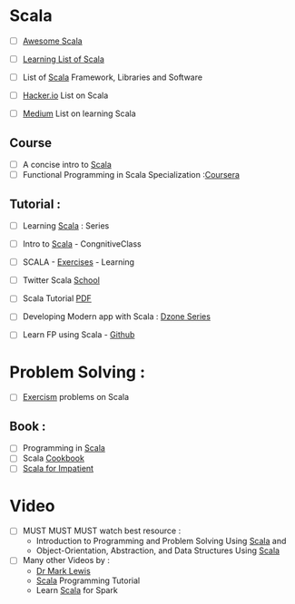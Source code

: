 # Scala 
- [ ] [Awesome Scala](https://github.com/lauris/awesome-scala) 
- [ ] [Learning List of Scala](https://github.com/bwwinthehouse/learning_scala)
- [ ] List of [Scala](https://scala.libhunt.com/) Framework, Libraries and Software
- [ ] [Hacker.io](https://hackr.io/tutorials/learn-scala) List on Scala

- [ ] [Medium](https://blog.codacy.com/how-to-learn-scala-cb53c5eb5ff6) List on learning Scala

## Course
- [ ] A concise intro to [Scala](http://people.cs.ksu.edu/~schmidt/705a/Scala/A%20Concise%20Introduction%20to%20Scala.htm)
- [ ] Functional Programming in Scala Specialization :[Coursera](https://www.coursera.org/specializations/scala)

## Tutorial :
- [ ] Learning [Scala](http://joelabrahamsson.com/learning-scala/) : Series
- [ ] Intro to [Scala](https://cognitiveclass.ai/courses/introduction-to-scala/) - CongnitiveClass
- [ ] SCALA - [Exercises](https://www.scala-exercises.org/) - Learning
- [ ] Twitter Scala [School](https://twitter.github.io/scala_school/)
- [ ] Scala Tutorial [PDF](http://people.cs.ksu.edu/~schmidt/705a/Scala/scala_tutorial.pdf)

- [ ] Developing Modern app with Scala : [Dzone Series](https://www.javacodegeeks.com/2016/11/scala-tutorial-developing-modern-applications.html)

- [ ] Learn FP using Scala - [Github](https://github.com/dehun/learn-fp/)

# Problem Solving :
- [ ] [Exercism](http://exercism.io/languages/scala/about) problems on Scala

## Book :
- [ ] Programming in [Scala](http://people.cs.ksu.edu/~schmidt/705a/Scala/Programming-in-Scala.pdf)
- [ ] Scala [Cookbook](http://www.bigdataanalyst.in/wp-content/uploads/2015/07/Scala-Cookbook.pdf)
- [ ] [Scala for Impatient](http://sd.blackball.lv/library/Scala_for_the_Impatient_2nd_Edition_(2017).pdf)

# Video 
- [ ] MUST MUST MUST watch best resource : 
  + Introduction to Programming and Problem Solving Using [Scala](https://www.youtube.com/playlist?list=PLLMXbkbDbVt9MIJ9DV4ps-_trOzWtphYO) and 
  + Object-Orientation, Abstraction, and Data Structures Using [Scala](https://www.youtube.com/playlist?list=PLLMXbkbDbVt8JLumqKj-3BlHmEXPIfR42)  
- [ ] Many other Videos by :
  + [Dr Mark Lewis](https://www.youtube.com/user/DrMarkCLewis/playlists)
  + [Scala](https://www.youtube.com/playlist?list=PLFhNzVKP1pVozy2fbIWMAeq0Ka-VEnHr4) Programming Tutorial
  + Learn [Scala](https://www.youtube.com/playlist?list=PLf0swTFhTI8rv85gSUEyBxN6fdv5D2E0C) for Spark

